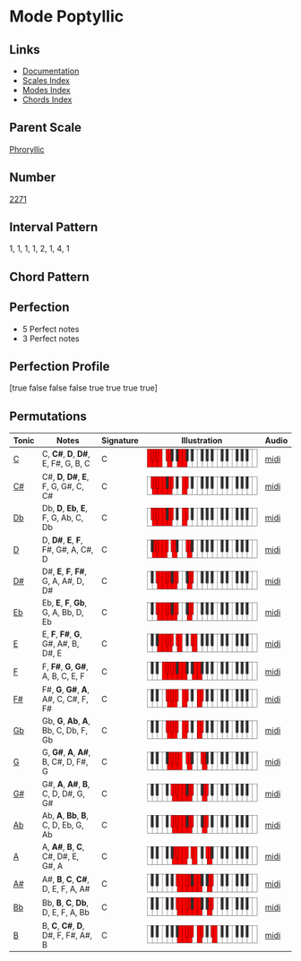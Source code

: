 # Mode Poptyllic

## Links

- [Documentation](index.md)
- [Scales Index](Scales.md)
- [Modes Index](Modes.md)
- [Chords Index](Chords.md)

## Parent Scale

[Phroryllic](ScalePhroryllic.md)

## Number

[2271](https://ianring.com/musictheory/scales/2271)

## Interval Pattern

1, 1, 1, 1, 2, 1, 4, 1

## Chord Pattern



## Perfection

- 5 Perfect notes
- 3 Perfect notes

## Perfection Profile

[true false false false true true true true]

## Permutations

| Tonic | Notes | Signature | Illustration | Audio |
|-------|-------|-----------|--------------|-------|
| [C](ModeCNaturalPoptyllic.md) | C, **C#**, **D**, **D#**, E, F#, G, B, C | C | ![CNaturalPoptyllic](ModeCNaturalPoptyllic.png) | [midi](https://github.com/edipermadi/music/blob/main/docs/ModeCNaturalPoptyllic.mid?raw=true) |
| [C#](ModeCSharpPoptyllic.md) | C#, **D**, **D#**, **E**, F, G, G#, C, C# | C | ![CSharpPoptyllic](ModeCSharpPoptyllic.png) | [midi](https://github.com/edipermadi/music/blob/main/docs/ModeCSharpPoptyllic.mid?raw=true) |
| [Db](ModeDFlatPoptyllic.md) | Db, **D**, **Eb**, **E**, F, G, Ab, C, Db | C | ![DFlatPoptyllic](ModeDFlatPoptyllic.png) | [midi](https://github.com/edipermadi/music/blob/main/docs/ModeDFlatPoptyllic.mid?raw=true) |
| [D](ModeDNaturalPoptyllic.md) | D, **D#**, **E**, **F**, F#, G#, A, C#, D | C | ![DNaturalPoptyllic](ModeDNaturalPoptyllic.png) | [midi](https://github.com/edipermadi/music/blob/main/docs/ModeDNaturalPoptyllic.mid?raw=true) |
| [D#](ModeDSharpPoptyllic.md) | D#, **E**, **F**, **F#**, G, A, A#, D, D# | C | ![DSharpPoptyllic](ModeDSharpPoptyllic.png) | [midi](https://github.com/edipermadi/music/blob/main/docs/ModeDSharpPoptyllic.mid?raw=true) |
| [Eb](ModeEFlatPoptyllic.md) | Eb, **E**, **F**, **Gb**, G, A, Bb, D, Eb | C | ![EFlatPoptyllic](ModeEFlatPoptyllic.png) | [midi](https://github.com/edipermadi/music/blob/main/docs/ModeEFlatPoptyllic.mid?raw=true) |
| [E](ModeENaturalPoptyllic.md) | E, **F**, **F#**, **G**, G#, A#, B, D#, E | C | ![ENaturalPoptyllic](ModeENaturalPoptyllic.png) | [midi](https://github.com/edipermadi/music/blob/main/docs/ModeENaturalPoptyllic.mid?raw=true) |
| [F](ModeFNaturalPoptyllic.md) | F, **F#**, **G**, **G#**, A, B, C, E, F | C | ![FNaturalPoptyllic](ModeFNaturalPoptyllic.png) | [midi](https://github.com/edipermadi/music/blob/main/docs/ModeFNaturalPoptyllic.mid?raw=true) |
| [F#](ModeFSharpPoptyllic.md) | F#, **G**, **G#**, **A**, A#, C, C#, F, F# | C | ![FSharpPoptyllic](ModeFSharpPoptyllic.png) | [midi](https://github.com/edipermadi/music/blob/main/docs/ModeFSharpPoptyllic.mid?raw=true) |
| [Gb](ModeGFlatPoptyllic.md) | Gb, **G**, **Ab**, **A**, Bb, C, Db, F, Gb | C | ![GFlatPoptyllic](ModeGFlatPoptyllic.png) | [midi](https://github.com/edipermadi/music/blob/main/docs/ModeGFlatPoptyllic.mid?raw=true) |
| [G](ModeGNaturalPoptyllic.md) | G, **G#**, **A**, **A#**, B, C#, D, F#, G | C | ![GNaturalPoptyllic](ModeGNaturalPoptyllic.png) | [midi](https://github.com/edipermadi/music/blob/main/docs/ModeGNaturalPoptyllic.mid?raw=true) |
| [G#](ModeGSharpPoptyllic.md) | G#, **A**, **A#**, **B**, C, D, D#, G, G# | C | ![GSharpPoptyllic](ModeGSharpPoptyllic.png) | [midi](https://github.com/edipermadi/music/blob/main/docs/ModeGSharpPoptyllic.mid?raw=true) |
| [Ab](ModeAFlatPoptyllic.md) | Ab, **A**, **Bb**, **B**, C, D, Eb, G, Ab | C | ![AFlatPoptyllic](ModeAFlatPoptyllic.png) | [midi](https://github.com/edipermadi/music/blob/main/docs/ModeAFlatPoptyllic.mid?raw=true) |
| [A](ModeANaturalPoptyllic.md) | A, **A#**, **B**, **C**, C#, D#, E, G#, A | C | ![ANaturalPoptyllic](ModeANaturalPoptyllic.png) | [midi](https://github.com/edipermadi/music/blob/main/docs/ModeANaturalPoptyllic.mid?raw=true) |
| [A#](ModeASharpPoptyllic.md) | A#, **B**, **C**, **C#**, D, E, F, A, A# | C | ![ASharpPoptyllic](ModeASharpPoptyllic.png) | [midi](https://github.com/edipermadi/music/blob/main/docs/ModeASharpPoptyllic.mid?raw=true) |
| [Bb](ModeBFlatPoptyllic.md) | Bb, **B**, **C**, **Db**, D, E, F, A, Bb | C | ![BFlatPoptyllic](ModeBFlatPoptyllic.png) | [midi](https://github.com/edipermadi/music/blob/main/docs/ModeBFlatPoptyllic.mid?raw=true) |
| [B](ModeBNaturalPoptyllic.md) | B, **C**, **C#**, **D**, D#, F, F#, A#, B | C | ![BNaturalPoptyllic](ModeBNaturalPoptyllic.png) | [midi](https://github.com/edipermadi/music/blob/main/docs/ModeBNaturalPoptyllic.mid?raw=true) |
